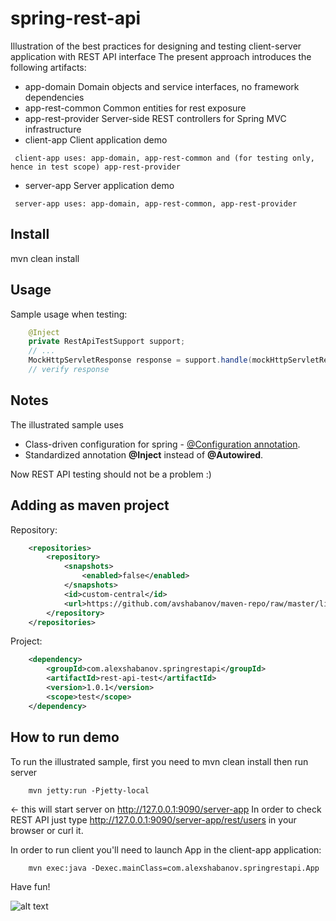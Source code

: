 spring-rest-api
===============

Illustration of the best practices for designing and testing client-server application with REST API interface
The present approach introduces the following artifacts:
- app-domain          Domain objects and service interfaces, no framework dependencies
- app-rest-common     Common entities for rest exposure
- app-rest-provider   Server-side REST controllers for Spring MVC infrastructure
- client-app          Client application demo
```
 client-app uses: app-domain, app-rest-common and (for testing only, hence in test scope) app-rest-provider
```
- server-app          Server application demo
```
 server-app uses: app-domain, app-rest-common, app-rest-provider
```

## Install
mvn clean install

## Usage

Sample usage when testing:

```java
    @Inject
    private RestApiTestSupport support;
    // ...
    MockHttpServletResponse response = support.handle(mockHttpServletRequest);
    // verify response
```

## Notes
The illustrated sample uses
+ Class-driven configuration for spring -  [@Configuration annotation](http://static.springsource.org/spring/docs/3.0.x/javadoc-api/org/springframework/context/annotation/Configuration.html).
+ Standardized annotation **@Inject** instead of **@Autowired**.

Now REST API testing should not be a problem :)

## Adding as maven project

Repository:

```xml
    <repositories>
        <repository>
            <snapshots>
                <enabled>false</enabled>
            </snapshots>
            <id>custom-central</id>
            <url>https://github.com/avshabanov/maven-repo/raw/master/libs-release</url>
        </repository>
    </repositories>
```

Project:

```xml
    <dependency>
        <groupId>com.alexshabanov.springrestapi</groupId>
        <artifactId>rest-api-test</artifactId>
        <version>1.0.1</version>
        <scope>test</scope>
    </dependency>
```


## How to run demo
To run the illustrated sample, first you need to mvn clean install then run server
```
    mvn jetty:run -Pjetty-local
```    
<- this will start server on http://127.0.0.1:9090/server-app
In order to check REST API just type http://127.0.0.1:9090/server-app/rest/users in your browser or curl it.

In order to run client you'll need to launch App in the client-app application:
```
    mvn exec:java -Dexec.mainClass=com.alexshabanov.springrestapi.App
```

Have fun!


![alt text](http://images.paraorkut.com/img/pics/images/b/bob_kelso-9324.jpg "Bob Kelso")
